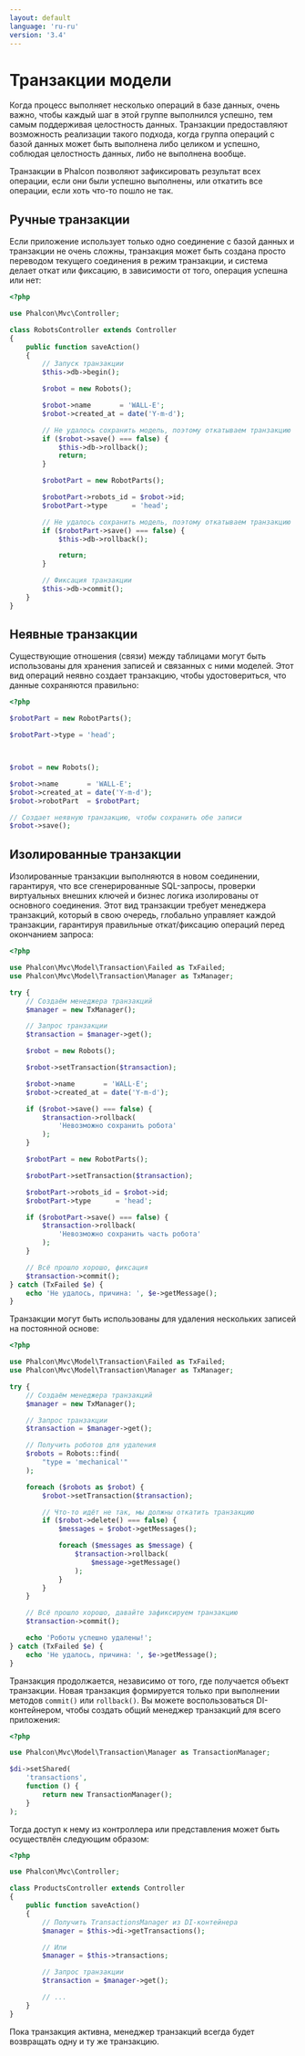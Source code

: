 ```yaml
---
layout: default
language: 'ru-ru'
version: '3.4'
---
```


<a name='overview'></a>

# Транзакции модели

Когда процесс выполняет несколько операций в базе данных, очень важно, чтобы каждый шаг в этой группе выполнился успешно, тем самым поддерживая целостность данных. Транзакции предоставляют возможность реализации такого подхода, когда группа операций с базой данных может быть выполнена либо целиком и успешно, соблюдая целостность данных, либо не выполнена вообще.

Транзакции в Phalcon позволяют зафиксировать результат всех операции, если они были успешно выполнены, или откатить все операции, если хоть что-то пошло не так.

<a name='manual'></a>

## Ручные транзакции

Если приложение использует только одно соединение с базой данных и транзакции не очень сложны, транзакция может быть создана просто переводом текущего соединения в режим транзакции, и система делает откат или фиксацию, в зависимости от того, операция успешна или нет:

```php
<?php

use Phalcon\Mvc\Controller;

class RobotsController extends Controller
{
    public function saveAction()
    {
        // Запуск транзакции
        $this->db->begin();

        $robot = new Robots();

        $robot->name       = 'WALL-E';
        $robot->created_at = date('Y-m-d');

        // Не удалось сохранить модель, поэтому откатываем транзакцию
        if ($robot->save() === false) {
            $this->db->rollback();
            return;
        }

        $robotPart = new RobotParts();

        $robotPart->robots_id = $robot->id;
        $robotPart->type      = 'head';

        // Не удалось сохранить модель, поэтому откатываем транзакцию
        if ($robotPart->save() === false) {
            $this->db->rollback();

            return;
        }

        // Фиксация транзакции
        $this->db->commit();
    }
}
```

<a name='implicit'></a>

## Неявные транзакции

Существующие отношения (связи) между таблицами могут быть использованы для хранения записей и связанных с ними моделей. Этот вид операций неявно создает транзакцию, чтобы удостовериться, что данные сохраняются правильно:

```php
<?php

$robotPart = new RobotParts();

$robotPart->type = 'head';



$robot = new Robots();

$robot->name       = 'WALL-E';
$robot->created_at = date('Y-m-d');
$robot->robotPart  = $robotPart;

// Создает неявную транзакцию, чтобы сохранить обе записи
$robot->save();
```

<a name='isolated'></a>

## Изолированные транзакции

Изолированные транзакции выполняются в новом соединении, гарантируя, что все сгенерированные SQL-запросы, проверки виртуальных внешних ключей и бизнес логика изолированы от основного соединения. Этот вид транзакции требует менеджера транзакций, который в свою очередь, глобально управляет каждой транзакции, гарантируя правильные откат/фиксацию операций перед окончанием запроса:

```php
<?php

use Phalcon\Mvc\Model\Transaction\Failed as TxFailed;
use Phalcon\Mvc\Model\Transaction\Manager as TxManager;

try {
    // Создаём менеджера транзакций
    $manager = new TxManager();

    // Запрос транзакции
    $transaction = $manager->get();

    $robot = new Robots();

    $robot->setTransaction($transaction);

    $robot->name       = 'WALL·E';
    $robot->created_at = date('Y-m-d');

    if ($robot->save() === false) {
        $transaction->rollback(
            'Невозможно сохранить робота'
        );
    }

    $robotPart = new RobotParts();

    $robotPart->setTransaction($transaction);

    $robotPart->robots_id = $robot->id;
    $robotPart->type      = 'head';

    if ($robotPart->save() === false) {
        $transaction->rollback(
            'Невозможно сохранить часть робота'
        );
    }

    // Всё прошло хорошо, фиксация
    $transaction->commit();
} catch (TxFailed $e) {
    echo 'Не удалось, причина: ', $e->getMessage();
}
```

Транзакции могут быть использованы для удаления нескольких записей на постоянной основе:

```php
<?php

use Phalcon\Mvc\Model\Transaction\Failed as TxFailed;
use Phalcon\Mvc\Model\Transaction\Manager as TxManager;

try {
    // Создаём менеджера транзакций
    $manager = new TxManager();

    // Запрос транзакции
    $transaction = $manager->get();

    // Получить роботов для удаления
    $robots = Robots::find(
        "type = 'mechanical'"
    );

    foreach ($robots as $robot) {
        $robot->setTransaction($transaction);

        // Что-то идёт не так, мы должны откатить транзакцию
        if ($robot->delete() === false) {
            $messages = $robot->getMessages();

            foreach ($messages as $message) {
                $transaction->rollback(
                    $message->getMessage()
                );
            }
        }
    }

    // Всё прошло хорошо, давайте зафиксируем транзакцию
    $transaction->commit();

    echo 'Роботы успешно удалены!';
} catch (TxFailed $e) {
    echo 'Не удалось, причина: ', $e->getMessage();
}
```

Транзакция продолжается, независимо от того, где получается объект транзакции. Новая транзакция формируется только при выполнении методов `commit()` или `rollback()`. Вы можете воспользоваться DI-контейнером, чтобы создать общий менеджер транзакций для всего приложения:

```php
<?php

use Phalcon\Mvc\Model\Transaction\Manager as TransactionManager;

$di->setShared(
    'transactions',
    function () {
        return new TransactionManager();
    }
);
```

Тогда доступ к нему из контроллера или представления может быть осуществлён следующим образом:

```php
<?php

use Phalcon\Mvc\Controller;

class ProductsController extends Controller
{
    public function saveAction()
    {
        // Получить TransactionsManager из DI-контейнера
        $manager = $this->di->getTransactions();

        // Или
        $manager = $this->transactions;

        // Запрос транзакции
        $transaction = $manager->get();

        // ...
    } 
}
```

Пока транзакция активна, менеджер транзакций всегда будет возвращать одну и ту же транзакцию.